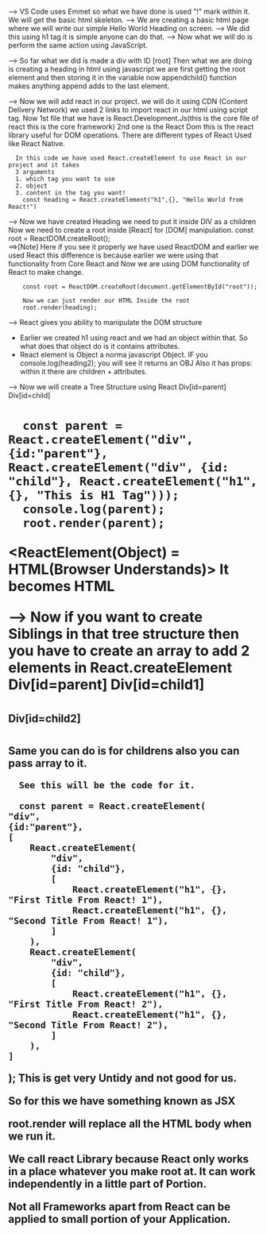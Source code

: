 --> VS Code uses Emmet so what we have done is used "!" mark within it. We will get the basic html skeleton.
--> We are creating a basic html page where we will write our simple Hello World Heading on screen.
--> We did this using h1 tag it is simple anyone can do that.
--> Now what we will do is perform the same action using JavaScript. 

--> So far what we did is made a div with ID [root]
      Then what we are doing is creating a heading in html using javascript
      we are first getting the root element and then storing it in the variable
      now appendchild() function makes anything append adds to the last element.

--> Now we will add react in our project.
        we will do it using CDN (Content Delivery Network)
        we used 2 links to import react in our html using script tag.
        Now 
        1st file that we have is React.Development.Js(this is the core file of react this is the core framework)
        2nd one is the React Dom this is the react library useful for DOM operations. 
        There are different types of React Used like React Native. 

      In this code we have used React.createElement to use React in our project and it takes
      3 arguments 
      1. which tag you want to use
      2. object
      3. content in the tag you want!
        const heading = React.createElement("h1",{}, "Hello World from React!")

--> Now we have created Heading we need to put it inside DIV as a children
        Now we need to create a root inside [React] for [DOM] manipulation.
        const root = ReactDOM.createRoot();     
        ==>[Note] Here if you see it properly we have used ReactDOM and earlier we used React this difference is because earlier we were using that functionality from Core React and Now we are using DOM functionality of React to make change.

        const root = ReactDOM.createRoot(document.getElementById("root"));

        Now we can just render our HTML Inside the root
        root.render(heading); 

--> React gives you ability to manipulate the DOM structure
  * Earlier we created h1 using react and we had an object within that.
    So what does that object do is it contains attributes.
  * React element is Object a norma javascript Object. 
    IF you console.log(heading2); you will see it returns an OBJ
    Also it has props: within it there are children + attributes.


--> Now we will create a Tree Structure using React
      Div[id=parent]
              Div[id=child]
                  <h1>

      const parent = React.createElement("div", {id:"parent"}, React.createElement("div", {id: "child"}, React.createElement("h1", {}, "This is H1 Tag")));
      console.log(parent);
      root.render(parent);   

   <ReactElement(Object) = HTML(Browser Understands)> It becomes HTML          

--> Now if you want to create Siblings in that tree structure then you have to create an array to add 2 elements in React.createElement
      Div[id=parent]
              Div[id=child1]
                  <h1>
                  <h2>
              Div[id=child2]
                  <h1>
                  <h2>
      Same you can do is for childrens also you can pass array to it.

      See this will be the code for it.

      const parent = React.createElement(
    "div", 
    {id:"parent"}, 
    [
        React.createElement(
            "div", 
            {id: "child"},
            [
                React.createElement("h1", {}, "First Title From React! 1"),
                React.createElement("h1", {}, "Second Title From React! 1"),
            ]
        ),
        React.createElement(
            "div", 
            {id: "child"},
            [
                React.createElement("h1", {}, "First Title From React! 2"),
                React.createElement("h1", {}, "Second Title From React! 2"),
            ]
        ),
    ]
   );     This is get very Untidy and not good for us. 

   So for this we have something known as JSX

   root.render will replace all the HTML body when we run it.

   We call react Library because React only works in a place whatever you make root at.
   It can work independently in a little part of Portion.

   Not all Frameworks apart from React can be applied to small portion of your Application.